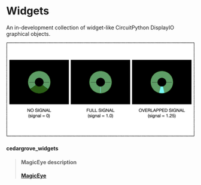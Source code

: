 # Widgets
 An in-development collection of widget-like CircuitPython DisplayIO graphical objects.

 ![MagicEye Signal Response](https://github.com/CedarGroveStudios/Widgets/blob/main/photos_and_graphics/magic_eye_signal_response.png)

#### cedargrove_widgets
>#### MagicEye description
>#### [MagicEye](https://github.com/CedarGroveStudios/Widgets/blob/master/docs/pseudo_readthedocs_magic_eye.pdf)
